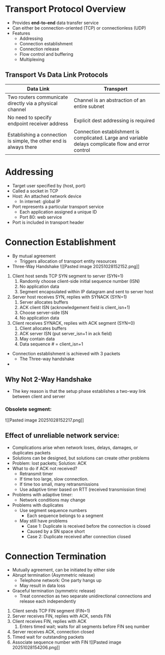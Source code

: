 # Transport Protocol Overview
- Provides **end-to-end** data transfer service
- Can either be connection-oriented (TCP) or connectionless (UDP)
- Features
	- Addressing
	- Connection establishment
	- Connection release
	- Flow control and buffering
	- Multiplexing
## Transport Vs Data Link Protocols

| **Data Link**                                                      | **Transport**                                                                                        |
| ------------------------------------------------------------------ | ---------------------------------------------------------------------------------------------------- |
| Two routers communicate directly via a physical channel            | Channel is an abstraction of an entire subnet                                                        |
| No need to specify endpoint receiver address                       | Explicit dest addressing is required                                                                 |
| Establishing a connection is simple, the other end is always there | Connection establishment is complicated. Large and variable delays complicate flow and error control |
# Addressing
- Target user specified by (host, port)
- Called a socket in TCP
- Host: An attached network device
	- In internet: global IP
- Port represents a particular transport service
	- Each application assigned a unique ID
	- Port 80: web service
- Port is included in transport header
# Connection Establishment
- By mutual agreement
	- Triggers allocation of transport entity resources
- Three-Way Handshake
![[Pasted image 20251028152152.png]]

1. Client host sends TCP SYN segment to server (SYN=1)
	1. Randomly choose client-side initial sequence number (ISN)
	2. No application data
	3. Segment encapsulated within IP datagram and sent to server host
2. Server host receives SYN, replies with SYNACK (SYN=1)
	1. Server allocates buffers
	2. ACK client ISN (acknowledgement field is client_isn+1)
	3. Choose server-side ISN
	4. No application data
3. Client receives SYNACK, replies with ACK segment (SYN=0)
	1. Client allocates buffers
	2. ACK server ISN (put server_isn+1 in ack field)
	3. May contain data
	4. Data sequence # = client_isn+1
- Connection establishment is achieved with 3 packets
	- The Three-way handshake
- 
## Why Not 2-Way Handshake
- The key reason is that the setup phase establishes a two-way link between client and server
### Obsolete segment: 
![[Pasted image 20251028152217.png]]

## Effect of unreliable network service:
- Complications arise when network loses, delays, damages, or duplicates packets
- Solutions can be designed, but solutions can create other problems
- Problem: lost packets; Solution: ACK
- What to do if ACK not received?
	- Retransmit timer
	- If time too large, slow connection.
	- If time too small, many retransmissions
	- Use adaptive timer based on RTT (received transmission time)
- Problems with adaptive timer:
	- Network conditions may change
- Problems with duplicates
	- Use segment sequence numbers
		- Each sequence belongs to a segment
	- May still have problems
		- Case 1: Duplicate is received before the connection is closed
		- Caused by a SN space short
		- Case 2: Duplicate received after connection closed
# Connection Termination
- Mutually agreement, can be initiated by either side
- Abrupt termination (Asymmetric release)
	- Telephone network: One party hangs up
	- May result in data loss
- Graceful termination (symmetric release)
	- Treat connection as two separate unidirectional connections and release each independently
1. Client sends TCP FIN segment (FIN=1)
2. Server receives FIN, replies with ACK, sends FIN
3. Client receives FIN, replies with ACK
	1. Enters timed wait; waits for all segments before FIN seq number
4. Server receives ACK, connection closed
5. Timed wait for outstanding packets
6. Associate sequence number with FIN
![[Pasted image 20251028154206.png]]

